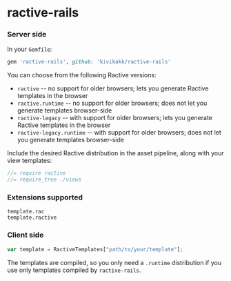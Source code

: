 ractive-rails
=============

### Server side

In your `Gemfile`:

```ruby
gem 'ractive-rails', github: 'kivikakk/ractive-rails'
```

You can choose from the following Ractive versions:
 * `ractive` -- no support for older browsers; lets you generate Ractive templates in the browser
 * `ractive.runtime` -- no support for older browsers; does not let you generate templates browser-side
 * `ractive-legacy` -- with support for older browsers; lets you generate Ractive templates in the browser
 * `ractive-legacy.runtime` -- with support for older browsers; does not let you generate templates browser-side

Include the desired Ractive distribution in the asset pipeline, along with your view templates:

```javascript
//= require ractive
//= require_tree ./views
```

### Extensions supported

```
template.rac
template.ractive
```

### Client side

```javascript
var template = RactiveTemplates["path/to/your/template"];
```

The templates are compiled, so you only need a `.runtime` distribution if you use only templates compiled by `ractive-rails`.
